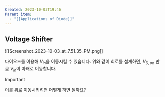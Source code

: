 ```yaml
---
Created: 2023-10-03T19:46
Parent item:
  - "[[Applications of Diode]]"
---
```

## Voltage Shifter

![[Screenshot_2023-10-03_at_7.51.35_PM.png]]

다이오드를 이용해 $V_{in}$﻿을 이동시킬 수 있습니다. 위와 같이 회로를 설계하면, $V_{D,on}$﻿ 만큼 $V_{in}$﻿이 아래로 이동합니다.

> [!important]  
> 이를 위로 이동시키려면 어떻게 하면 될까요?